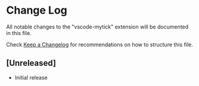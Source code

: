 # Change Log

All notable changes to the "vscode-mytick" extension will be documented in this file.

Check [Keep a Changelog](http://keepachangelog.com/) for recommendations on how to structure this file.

## [Unreleased]

- Initial release